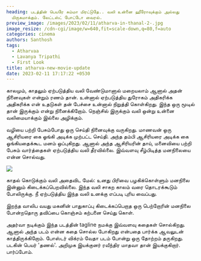 ```yaml
---
heading: படத்தின் பெயரே சும்மா மிரட்டுதே.. வலி உன்னை ஹீரோவுக்கும் அல்லது
  மிருகமாக்கும். லேட்டஸ்ட் போட்டோ வைரல்.
preview_image: /images/2023/02/11/atharva-in-thanal-2-.jpg
image_resize: /cdn-cgi/image/w=640,fit=scale-down,q=80,f=auto
categories: cinema
authors: Santhosh
tags:
  - Atharvaa
  - Lavanya Tripathi
  - First Look
title: atharva-new-movie-update
date: 2023-02-11 17:17:22 +0530
---
```



காலமும், காதலும் ஏற்படுத்திய வலி வேண்டுமானால் மறையலாம் ஆனால் அதன் நினைவுகள் என்றும் ரணம் தான். உன்னால் ஏற்படுத்திய துரோகம் அதிகரிக்க அதிகரிக்க என் உதடுகள் தன் பேச்சை உன்னால் நிறுத்தி  கொள்கிறது. இந்த ஒரு மூடில் தான் இருக்கும் என்று நினைக்கிறோம். நெஞ்சில் இருக்கும் வலி ஒன்று உன்னை வலிமையாக்கும் இல்லை அழிக்கும்.

வழியை பற்றி பேசும்போது ஒரு செய்தி நினைவுக்கு வருகிறது. மாணவன் ஒரு ஆசிரியரை கை ஓங்கி அடிக்க முற்பட்ட செய்தி. அந்த தம்பி ஆசிரியரை அடிக்க கை ஓங்கியதைக்கூட மனம் ஒப்புகிறது. ஆனால் அந்த ஆசிரியரின் தாய், மனைவியை பற்றி பேசும் வார்த்தைகள் ஏற்படுத்திய வலி தீரவில்லை. இவ்வளவு சீழ்பிடித்த மனநிலையை என்ன சொல்வது. 

![](/images/2023/02/11/atharva-in-thanal-1-.jpg)

காதல் கொடுக்கும் வலி அதைவிட மேல்:
உனது பிரிவை பழகிக்கொள்ளும் மனநிலை இன்னும் கிடைக்கப்பெறவில்லை.
இந்த வலி சாகற காலம் வரை தொடரக்கூடும் போலிருக்கு.
நீ ஏற்படுத்திய இந்த வலி உனக்கு எப்படி புரிய வைப்பது.

இறந்த வாலிப வயது மகனின் பாதுகாப்பு கிடைக்கப்பெறாத ஒரு பெற்றோரின் மனநிலை போன்றதொரு தவிப்பை கொஞ்சம் கற்பனை செய்து கொள்.

அதர்வா நடிக்கும் இந்த படத்தின் tagline நமக்கு இவ்வளவு கதைகள் சொல்கிறது. ஆனால் அந்த படம் என்ன கதை சொல்ல போகிறது என்பதை பார்க்க ஆவலுடன் காத்திருக்கிறோம். போஸ்டர் விக்ரம் வேதா படம் போன்று ஒரு தோற்றம் தருகிறது. படகின் பெயர் 'தணல்'. அறிமுக இயக்குனர் ரவீந்திர மாதவா தான் இயக்குகிறார். பார்ப்போம்.